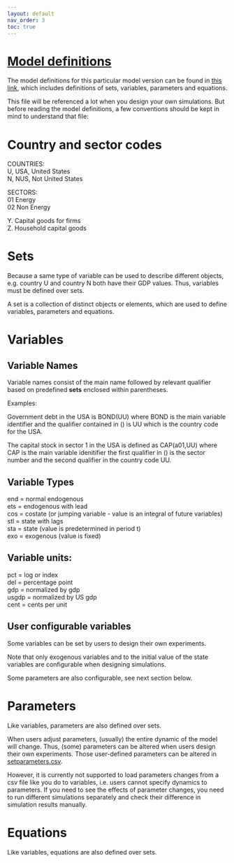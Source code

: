 ```yaml
---
layout: default
nav_order: 3
toc: true
---
```

# [Model definitions](../model_2R_164/sym/model_2R_164.html)

The model definitions for this particular model version can be found in 
[this link](../model_2R_164/sym/model_2R_164.html), which includes definitions of sets, variables, parameters and equations.

This file will be referenced a lot when you design your own simulations. But before reading the model definitions, 
a few conventions should be kept in mind to understand that file:

# Country and sector codes

COUNTRIES:  
U, USA, United States  
N, NUS, Not United States

SECTORS:  
01 Energy  
02 Non Energy

Y. Capital goods for firms  
Z. Household capital goods

# Sets

Because a same type of variable can be used to describe different objects, e.g. country U and country N both have their GDP values. 
Thus, variables must be defined over sets. 

A set is a collection of distinct objects or elements, which are used to define variables, parameters and equations.

# Variables

## Variable Names

Variable names consist of the main name followed by relevant qualifier based on predefined **sets** enclosed within parentheses.

Examples:

Government debt in the USA is BOND(UU) where BOND is the main variable identifier and the qualifier contained in () is UU which is the country code for the USA.

The capital stock in sector 1 in the USA is defined as CAP(a01,UU) where CAP is the main variable idenitifier the first qualifier in () is the sector number and the second qualifier in the country code UU.

## Variable Types

end = normal endogenous  
ets = endogenous with lead  
cos = costate (or jumping variable - value is an integral of future variables)   
stl = state with lags  
sta = state (value is predetermined in period t)  
exo = exogenous (value is fixed)  

## Variable units:

pct = log or index  
del = percentage point  
gdp = normalized by gdp  
usgdp = normalized by US gdp  
cent = cents per unit  

## User configurable variables

Some variables can be set by users to design their own experiments.

Note that only exogenous variables and to the initial value of the state variables are configurable when designing simulations.  

Some parameters are also configurable, see next section below.

# Parameters <a id="parameters"></a>

Like variables, parameters are also defined over sets. 

When users adjust parameters, (usually) the entire dynamic of the model will change. 
Thus, (some) parameters can be altered when users design their own experiments.
Those user-defined parameters can be altered in [setparameters.csv](4io_folder.md#setparameters).

However, it is currently not supported to load parameters changes from a csv file like you do to variables,
i.e. users cannot specify dynamics to parameters. If you need to see the effects of parameter changes,
you need to run different simulations separately and check their difference in simulation results manually.

# Equations

Like variables, equations are also defined over sets.
